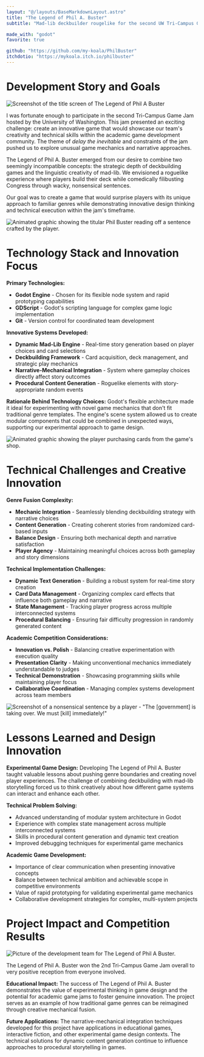 ```yaml
---
layout: "@/layouts/BaseMarkdownLayout.astro"
title: "The Legend of Phil A. Buster"
subtitle: "Mad-lib deckbuilder rougelike for the second UW Tri-Campus Game Jam."

made_with: "godot"
favorite: true

github: "https://github.com/my-koala/PhilBuster"
itchdotio: "https://mykoala.itch.io/philbuster"
---
```


# Development Story and Goals

![Screenshot of the title screen of The Legend of Phil A Buster](@/images/projects/the-legend-of-phil-a-buster/philbuster4.png)

I was fortunate enough to participate in the second Tri-Campus Game Jam hosted by the University of Washington. This jam presented an exciting challenge: create an innovative game that would showcase our team's creativity and technical skills within the academic game development community. The theme of *delay the inevitable* and constraints of the jam pushed us to explore unusual game mechanics and narrative approaches.

The Legend of Phil A. Buster emerged from our desire to combine two seemingly incompatible concepts: the strategic depth of deckbuilding games and the linguistic creativity of mad-lib. We envisioned a roguelike experience where players build their deck while comedically filibusting Congress through wacky, nonsensical sentences.

Our goal was to create a game that would surprise players with its unique approach to familiar genres while demonstrating innovative design thinking and technical execution within the jam's timeframe.


![Animated graphic showing the titular Phil Buster reading off a sentence crafted by the player.](@/images/projects/the-legend-of-phil-a-buster/philbuster.gif)

# Technology Stack and Innovation Focus

**Primary Technologies:**
- **Godot Engine** - Chosen for its flexible node system and rapid prototyping capabilities
- **GDScript** - Godot's scripting language for complex game logic implementation
- **Git** - Version control for coordinated team development

**Innovative Systems Developed:**
- **Dynamic Mad-Lib Engine** - Real-time story generation based on player choices and card selections
- **Deckbuilding Framework** - Card acquisition, deck management, and strategic play mechanics
- **Narrative-Mechanical Integration** - System where gameplay choices directly affect story outcomes
- **Procedural Content Generation** - Roguelike elements with story-appropriate random events

**Rationale Behind Technology Choices:**
Godot's flexible architecture made it ideal for experimenting with novel game mechanics that don't fit traditional genre templates. The engine's scene system allowed us to create modular components that could be combined in unexpected ways, supporting our experimental approach to game design.

![Animated graphic showing the player purchasing cards from the game's shop.](@/images/projects/the-legend-of-phil-a-buster/philbuster2.gif)

# Technical Challenges and Creative Innovation

**Genre Fusion Complexity:**
- **Mechanic Integration** - Seamlessly blending deckbuilding strategy with narrative choices
- **Content Generation** - Creating coherent stories from randomized card-based inputs
- **Balance Design** - Ensuring both mechanical depth and narrative satisfaction
- **Player Agency** - Maintaining meaningful choices across both gameplay and story dimensions

**Technical Implementation Challenges:**
- **Dynamic Text Generation** - Building a robust system for real-time story creation
- **Card Data Management** - Organizing complex card effects that influence both gameplay and narrative
- **State Management** - Tracking player progress across multiple interconnected systems
- **Procedural Balancing** - Ensuring fair difficulty progression in randomly generated content

**Academic Competition Considerations:**
- **Innovation vs. Polish** - Balancing creative experimentation with execution quality
- **Presentation Clarity** - Making unconventional mechanics immediately understandable to judges
- **Technical Demonstration** - Showcasing programming skills while maintaining player focus
- **Collaborative Coordination** - Managing complex systems development across team members

![Screenshot of a nonsensical sentence by a player - "The [government] is taking over. We must [kill] immediately!"](@/images/projects/the-legend-of-phil-a-buster/philbuster3.png)

# Lessons Learned and Design Innovation

**Experimental Game Design:**
Developing The Legend of Phil A. Buster taught valuable lessons about pushing genre boundaries and creating novel player experiences. The challenge of combining deckbuilding with mad-lib storytelling forced us to think creatively about how different game systems can interact and enhance each other.

**Technical Problem Solving:**
- Advanced understanding of modular system architecture in Godot
- Experience with complex state management across multiple interconnected systems
- Skills in procedural content generation and dynamic text creation
- Improved debugging techniques for experimental game mechanics

**Academic Game Development:**
- Importance of clear communication when presenting innovative concepts
- Balance between technical ambition and achievable scope in competitive environments
- Value of rapid prototyping for validating experimental game mechanics
- Collaborative development strategies for complex, multi-system projects

# Project Impact and Competition Results

![Picture of the development team for The Legend of Phil A Buster.](@/images/projects/the-legend-of-phil-a-buster/philbuster7.jpg)

The Legend of Phil A. Buster won the 2nd Tri-Campus Game Jam overall to very positive reception from everyone involved.

**Educational Impact:**
The success of The Legend of Phil A. Buster demonstrates the value of experimental thinking in game design and the potential for academic game jams to foster genuine innovation. The project serves as an example of how traditional game genres can be reimagined through creative mechanical fusion.

**Future Applications:**
The narrative-mechanical integration techniques developed for this project have applications in educational games, interactive fiction, and other experimental game design contexts. The technical solutions for dynamic content generation continue to influence approaches to procedural storytelling in games.
